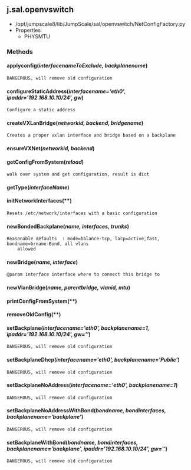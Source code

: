<!-- toc -->
## j.sal.openvswitch

- /opt/jumpscale8/lib/JumpScale/sal/openvswitch/NetConfigFactory.py
- Properties
    - PHYSMTU

### Methods

#### applyconfig(*interfacenameToExclude, backplanename*) 

```
DANGEROUS, will remove old configuration

```

#### configureStaticAddress(*interfacename='eth0', ipaddr='192.168.10.10/24', gw*) 

```
Configure a static address

```

#### createVXLanBridge(*networkid, backend, bridgename*) 

```
Creates a proper vxlan interface and bridge based on a backplane

```

#### ensureVXNet(*networkid, backend*) 

#### getConfigFromSystem(*reload*) 

```
walk over system and get configuration, result is dict

```

#### getType(*interfaceName*) 

#### initNetworkInterfaces(**) 

```
Resets /etc/network/interfaces with a basic configuration

```

#### newBondedBackplane(*name, interfaces, trunks*) 

```
Reasonable defaults  : mode=balance-tcp, lacp=active,fast, bondname=brname-Bond, all vlans
    allowed

```

#### newBridge(*name, interface*) 

```
@param interface interface where to connect this bridge to

```

#### newVlanBridge(*name, parentbridge, vlanid, mtu*) 

#### printConfigFromSystem(**) 

#### removeOldConfig(**) 

#### setBackplane(*interfacename='eth0', backplanename=1, ipaddr='192.168.10.10/24', gw=''*) 

```
DANGEROUS, will remove old configuration

```

#### setBackplaneDhcp(*interfacename='eth0', backplanename='Public'*) 

```
DANGEROUS, will remove old configuration

```

#### setBackplaneNoAddress(*interfacename='eth0', backplanename=1*) 

```
DANGEROUS, will remove old configuration

```

#### setBackplaneNoAddressWithBond(*bondname, bondinterfaces, backplanename='backplane'*) 

```
DANGEROUS, will remove old configuration

```

#### setBackplaneWithBond(*bondname, bondinterfaces, backplanename='backplane', ipaddr='192.168.10.10/24', gw=''*) 

```
DANGEROUS, will remove old configuration

```

